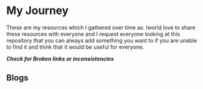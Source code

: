 # My Journey

These are my resources which I gathered over time as. Iworld love to share these resources with everyone and I request everyone looking at this repository that you can always add something you want to if you are unable to find it and think that it would be useful for everyone.

***Check for Broken links or inconsistencies***

## Blogs

